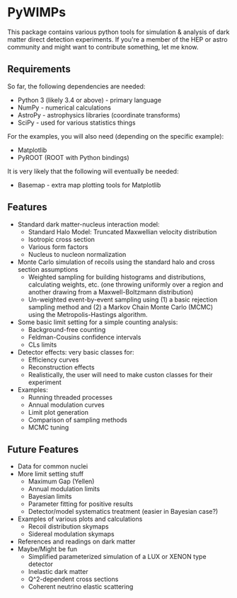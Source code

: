 # PyWIMPs

This package contains various python tools for simulation &amp; analysis
of dark matter direct detection experiments. If you're a member of the 
HEP or astro community and might want to contribute something, let me know.

## Requirements

So far, the following dependencies are needed:

 * Python 3 (likely 3.4 or above) - primary language
 * NumPy - numerical calculations
 * AstroPy - astrophysics libraries (coordinate transforms)
 * SciPy - used for various statistics things

For the examples, you will also need (depending on the specific example):
 * Matplotlib
 * PyROOT (ROOT with Python bindings)

It is very likely that the following will eventually be needed:
 
 * Basemap - extra map plotting tools for Matplotlib


## Features

 * Standard dark matter-nucleus interaction model:
   * Standard Halo Model: Truncated Maxwellian velocity distribution
   * Isotropic cross section
   * Various form factors
   * Nucleus to nucleon normalization
 * Monte Carlo simulation of recoils using the standard halo and cross section assumptions
   * Weighted sampling for building histograms and distributions, calculating weights, etc. (one throwing uniformly over a region and another drawing from a Maxwell-Boltzmann distribution)
   * Un-weighted event-by-event sampling using (1) a basic rejection sampling method and (2) a Markov Chain Monte Carlo (MCMC) using the Metropolis-Hastings algorithm.
 * Some basic limit setting for a simple counting analysis:
   * Background-free counting
   * Feldman-Cousins confidence intervals
   * CLs limits
 * Detector effects: very basic classes for:
   * Efficiency curves
   * Reconstruction effects
   * Realistically, the user will need to make custon classes for their experiment
 * Examples:
   * Running threaded processes
   * Annual modulation curves
   * Limit plot generation 
   * Comparison of sampling methods
   * MCMC tuning

## Future Features
 * Data for common nuclei
 * More limit setting stuff
   * Maximum Gap (Yellen)
   * Annual modulation limits
   * Bayesian limits
   * Parameter fitting for positive results
   * Detector/model systematics treatment (easier in Bayesian case?)
 * Examples of various plots and calculations
   * Recoil distribution skymaps
   * Sidereal modulation skymaps
 * References and readings on dark matter
 * Maybe/Might be fun
   * Simplified parameterized simulation of a LUX or XENON type detector
   * Inelastic dark matter
   * Q^2-dependent cross sections
   * Coherent neutrino elastic scattering

